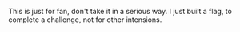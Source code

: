 This is just for fan, don't take it in a serious way.
I just built a flag, to complete a challenge, not for other intensions.
